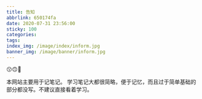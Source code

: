 ```yaml
---
title: 告知
abbrlink: 650174fa
date: 2020-07-31 23:56:00
sticky: 100
categories:
tags:
index_img: /image/index/inform.jpg
banner_img: /image/banner/inform.jpg
---
```

😗🙃💬
<!-- more -->
本网站主要用于记笔记。
学习笔记大都很简略，便于记忆，而且过于简单基础的部分都没写。不建议直接看着学习。
